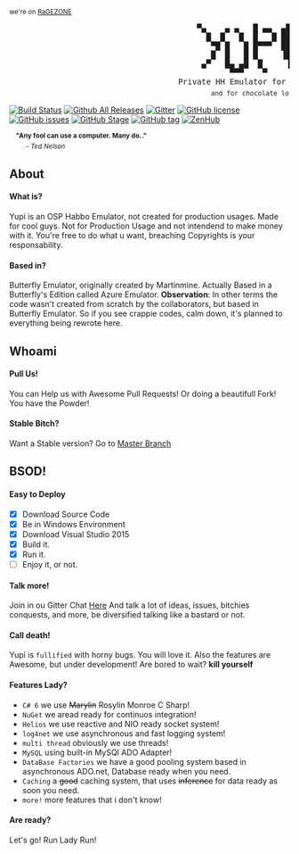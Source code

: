 
<sup>we're on [RaGEZONE](https://forum.ragezone.com/f331/yupi-6-rosylin-mysql-based-1087279/)</sup>
<pre>
                                        ▀▄    ▄ ▄   █ ▄▄  ▄█   ▄ 
                                          █  █   █  █   █ ██  █  
                                           ▀█ █   █ █▀▀▀  ██ █   
                                           █  █   █ █     ▐█ █   
                                         ▄▀   █▄ ▄█  █     ▐     
                                               ▀▀▀    ▀      ▀   
                                    Private HH Emulator for Good Guys!
                                           <sub>and for chocolate lovers</sub>
</pre>

[![Build Status](https://travis-ci.org/sant0ro/Yupi.svg?branch=nio)](https://travis-ci.org/sant0ro/Yupi) [![Github All Releases](https://img.shields.io/github/downloads/sant0ro/Yupi/total.svg)]() [![Gitter](https://badges.gitter.im/sant0ro/Yupi.svg)](https://gitter.im/sant0ro/Yupi) [![GitHub license](https://img.shields.io/badge/license-MIT-4DB798.svg)](https://raw.githubusercontent.com/sant0ro/Yupi/nio/LICENSE.md) [![GitHub issues](https://img.shields.io/github/issues/sant0ro/Yupi.svg)](https://github.com/sant0ro/Yupi/issues) [![GitHub Stage](https://img.shields.io/badge/stage-alpha-D7AF23.svg)](https://github.com/sant0ro/Yupi) [![GitHub tag](https://img.shields.io/github/tag/sant0ro/Yupi.svg)]() [![ZenHub](https://img.shields.io/badge/supercharged%20by-zenhub.io-orange.svg)](https://zenhub.io)

&nbsp;&nbsp;&nbsp;<sup>**"Any fool can use a computer.  Many do.."**<br>
&nbsp;&nbsp;&nbsp;&nbsp;&nbsp;&nbsp;&nbsp;&nbsp;&nbsp;- *Ted Nelson*</sup>

## About

#### What is?
Yupi is an OSP Habbo Emulator, not created for production usages. Made for cool guys. Not for Production Usage and not intendend to make money with it. You're free to do what u want, breaching Copyrights is your responsability.

#### Based in?
Butterfly Emulator, originally created by Martinmine. Actually Based in a Butterfly's Edition called Azure Emulator.
**Observation**: In other terms the code wasn't created from scratch by the collaborators, but based in Butterfly Emulator. So if you see crappie codes, calm down, it's planned to everything being rewrote here.

## Whoami

#### Pull Us!
You can Help us with Awesome Pull Requests! Or doing a beautifull Fork! You have the Powder!

#### Stable Bitch?
Want a Stable version? Go to [Master Branch](https://github.com/sant0ro/Yupi/tree/master)

## BSOD!

#### Easy to Deploy
- [x] Download Source Code
- [x] Be in Windows Environment
- [x] Download Visual Studio 2015
- [x] Build it.
- [x] Run it. 
- [ ] Enjoy it, or not.

#### Talk more!
Join in ou Gitter Chat [Here](https://gitter.im/sant0ro/Yupi) And talk a lot of ideas, issues, bitchies conquests, and more, be diversified talking like a bastard or not.

#### Call death!
Yupi is ``fullified`` with horny bugs. You will love it. Also the features are Awesome, but under development! Are bored to wait? **kill yourself**

#### Features Lady?
- ``C# 6`` we use ~~Marylin~~ Rosylin Monroe C Sharp!
- ``NuGet`` we aread ready for continuos integration!
- ``Helios`` we use reactive and NIO ready socket system!
- ``log4net`` we use asynchronous and fast logging system!
- ``multi thread`` obviously we use threads!
- ``MySQL`` using built-in MySQl ADO Adapter!
- ``DataBase Factories`` we have a good pooling system based in asynchronous ADO.net, Database ready when you need.
- ``Caching`` a ~~good~~ caching system, that uses ~~inference~~ for data ready as soon you need.
- ``more!`` more features that i don't know!

#### Are ready?
Let's go! Run Lady Run!





